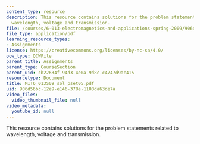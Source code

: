 ```yaml
---
content_type: resource
description: This resource contains solutions for the problem statements related to
  wavelength, voltage and transmission.
file: /courses/6-013-electromagnetics-and-applications-spring-2009/906d56bc12e9e146378e1108da63de7a_MIT6_013S09_sol_pset05.pdf
file_type: application/pdf
learning_resource_types:
- Assignments
license: https://creativecommons.org/licenses/by-nc-sa/4.0/
ocw_type: OCWFile
parent_title: Assignments
parent_type: CourseSection
parent_uid: cb22634f-94d3-4e0a-9d8c-c4747d9ac415
resourcetype: Document
title: MIT6_013S09_sol_pset05.pdf
uid: 906d56bc-12e9-e146-378e-1108da63de7a
video_files:
  video_thumbnail_file: null
video_metadata:
  youtube_id: null
---
```

This resource contains solutions for the problem statements related to wavelength, voltage and transmission.